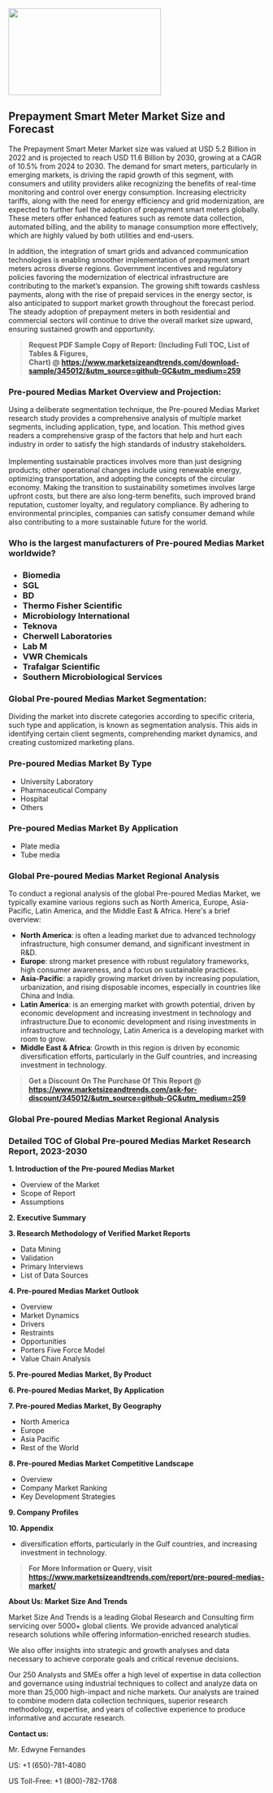 <p><img class="alignnone size-medium wp-image-20088" src="https://ffe5etoiles.com/wp-content/uploads/2024/12/MST1-300x171.png" alt="" width="300" height="171" /></p><h2>Prepayment Smart Meter Market Size and Forecast</h2><p>The Prepayment Smart Meter Market size was valued at USD 5.2 Billion in 2022 and is projected to reach USD 11.6 Billion by 2030, growing at a CAGR of 10.5% from 2024 to 2030. The demand for smart meters, particularly in emerging markets, is driving the rapid growth of this segment, with consumers and utility providers alike recognizing the benefits of real-time monitoring and control over energy consumption. Increasing electricity tariffs, along with the need for energy efficiency and grid modernization, are expected to further fuel the adoption of prepayment smart meters globally. These meters offer enhanced features such as remote data collection, automated billing, and the ability to manage consumption more effectively, which are highly valued by both utilities and end-users.</p><p>In addition, the integration of smart grids and advanced communication technologies is enabling smoother implementation of prepayment smart meters across diverse regions. Government incentives and regulatory policies favoring the modernization of electrical infrastructure are contributing to the market’s expansion. The growing shift towards cashless payments, along with the rise of prepaid services in the energy sector, is also anticipated to support market growth throughout the forecast period. The steady adoption of prepayment meters in both residential and commercial sectors will continue to drive the overall market size upward, ensuring sustained growth and opportunity.</p></p><blockquote id="" class=""><strong>Request PDF Sample Copy of Report: (Including Full TOC, List of Tables &amp; Figures, Chart)&nbsp;@&nbsp;<strong><a href="https://www.marketsizeandtrends.com/download-sample/345012/&utm_source=github-GC&utm_medium=259" target="_blank">https://www.marketsizeandtrends.com/download-sample/345012/&utm_source=github-GC&utm_medium=259</a></strong></strong></blockquote><h3 id="" class="">Pre-poured Medias Market&nbsp;Overview and Projection:</h3><p id="" class="">Using a deliberate segmentation technique, the Pre-poured Medias Market research study provides a comprehensive analysis of multiple market segments, including application, type, and location. This method gives readers a comprehensive grasp of the factors that help and hurt each industry in order to satisfy the high standards of industry stakeholders. <br /> <br />Implementing sustainable practices involves more than just designing products; other operational changes include using renewable energy, optimizing transportation, and adopting the concepts of the circular economy. Making the transition to sustainability sometimes involves large upfront costs, but there are also long-term benefits, such improved brand reputation, customer loyalty, and regulatory compliance. By adhering to environmental principles, companies can satisfy consumer demand while also contributing to a more sustainable future for the world.</p><h3 id="" class="">Who is the largest manufacturers of&nbsp;Pre-poured Medias Market worldwide?</h3><h3 class=""><p><ul><li>Biomedia </li><li> SGL </li><li> BD </li><li> Thermo Fisher Scientific </li><li> Microbiology International </li><li> Teknova </li><li> Cherwell Laboratories </li><li> Lab M </li><li> VWR Chemicals </li><li> Trafalgar Scientific </li><li> Southern Microbiological Services</li></ul></p></h3><h3 id="" class="">Global&nbsp;Pre-poured Medias Market Segmentation:</h3><p id="" class="">Dividing the market into discrete categories according to specific criteria, such type and application, is known as segmentation analysis. This aids in identifying certain client segments, comprehending market dynamics, and creating customized marketing plans.</p><h3 id="" class="">Pre-poured Medias Market&nbsp;By Type</h3><p><p><ul><li>University Laboratory</li><li> Pharmaceutical Company</li><li> Hospital</li><li> Others</p></li></ul></p></p><h3 id="" class="">Pre-poured Medias Market&nbsp;By Application</h3><p class=""><p><ul><li>Plate media</li><li> Tube media</li></ul></p></p><h3 id="" class="">Global Pre-poured Medias Market Regional Analysis</h3><p id="" class="">To conduct a regional analysis of the global Pre-poured Medias Market, we typically examine various regions such as North America, Europe, Asia-Pacific, Latin America, and the Middle East &amp; Africa. Here's a brief overview:</p><ul><li><strong>North America</strong>: is often a leading market due to advanced technology infrastructure, high consumer demand, and significant investment in R&amp;D.</li><li><strong>Europe</strong>: strong market presence with robust regulatory frameworks, high consumer awareness, and a focus on sustainable practices.</li><li><strong>Asia-Pacific</strong>: a rapidly growing market driven by increasing population, urbanization, and rising disposable incomes, especially in countries like China and India.</li><li><strong>Latin America</strong>: is an emerging market with growth potential, driven by economic development and increasing investment in technology and infrastructure.Due to economic development and rising investments in infrastructure and technology, Latin America is a developing market with room to grow.</li><li><strong>Middle East &amp; Africa</strong>: Growth in this region is driven by economic diversification efforts, particularly in the Gulf countries, and increasing investment in technology.</li></ul><blockquote id="" class=""><strong>Get a Discount On The Purchase Of This Report @ <strong><a href="https://www.marketsizeandtrends.com/ask-for-discount/345012/&utm_source=github-GC&utm_medium=259" target="_blank">https://www.marketsizeandtrends.com/ask-for-discount/345012/&utm_source=github-GC&utm_medium=259</a></strong></strong></blockquote><h3 id="" class="">Global Pre-poured Medias Market Regional Analysis</h3><h3 id="" class="">Detailed TOC of Global Pre-poured Medias Market Research Report, 2023-2030</h3><p id="" class=""><strong>1. Introduction of the Pre-poured Medias Market</strong></p><ul><li>Overview of the Market</li><li>Scope of Report</li><li>Assumptions</li></ul><p id="" class=""><strong>2. Executive Summary</strong></p><p id="" class=""><strong>3. Research Methodology of Verified Market Reports</strong></p><ul><li>Data Mining</li><li>Validation</li><li>Primary Interviews</li><li>List of Data Sources</li></ul><p id="" class=""><strong>4. Pre-poured Medias Market Outlook</strong></p><ul><li>Overview</li><li>Market Dynamics</li><li>Drivers</li><li>Restraints</li><li>Opportunities</li><li>Porters Five Force Model</li><li>Value Chain Analysis</li></ul><p id="" class=""><strong>5. Pre-poured Medias Market, By Product</strong></p><p id="" class=""><strong>6. Pre-poured Medias Market, By Application</strong></p><p id="" class=""><strong>7. Pre-poured Medias Market, By Geography</strong></p><ul><li>North America</li><li>Europe</li><li>Asia Pacific</li><li>Rest of the World</li></ul><p id="" class=""><strong>8. Pre-poured Medias Market Competitive Landscape</strong></p><ul><li>Overview</li><li>Company Market Ranking</li><li>Key Development Strategies</li></ul><p id="" class=""><strong>9. Company Profiles</strong></p><p id="" class=""><strong>10. Appendix</strong></p><ul><li>diversification efforts, particularly in the Gulf countries, and increasing investment in technology.</li></ul><blockquote id="" class=""><strong>For More Information or Query, visit <strong><strong><a href="https://www.marketsizeandtrends.com/report/pre-poured-medias-market/" target="_blank">https://www.marketsizeandtrends.com/report/pre-poured-medias-market/</a></strong></strong></strong></blockquote><p id="" class=""><strong>About Us: Market Size And Trends</strong></p><p id="" class="">Market Size And Trends is a leading Global Research and Consulting firm servicing over 5000+ global clients. We provide advanced analytical research solutions while offering information-enriched research studies.</p><p id="" class="">We also offer insights into strategic and growth analyses and data necessary to achieve corporate goals and critical revenue decisions.</p><p id="" class="">Our 250 Analysts and SMEs offer a high level of expertise in data collection and governance using industrial techniques to collect and analyze data on more than 25,000 high-impact and niche markets. Our analysts are trained to combine modern data collection techniques, superior research methodology, expertise, and years of collective experience to produce informative and accurate research.</p><p id="" class=""><strong>Contact us:</strong></p><p id="" class="">Mr. Edwyne Fernandes</p><p id="" class="">US: +1 (650)-781-4080</p><p id="" class="">US Toll-Free: +1 (800)-782-1768</p>
